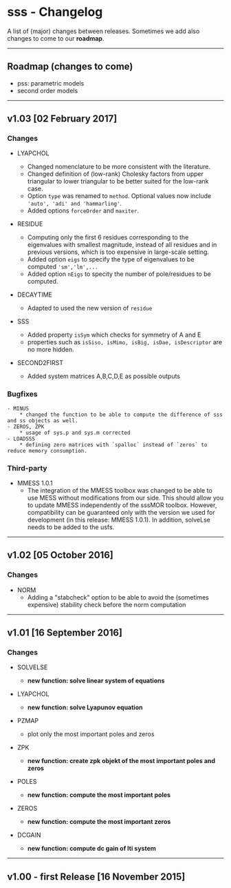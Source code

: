 sss - Changelog
================

A list of (major) changes between releases. Sometimes we add also changes to come to our **roadmap**.
***

Roadmap (changes to come)
-------------------------
- pss: parametric models
- second order models
***

v1.03 [02 February 2017]
-----------------------
### Changes
- LYAPCHOL
	* Changed nomenclature to be more consistent with the literature.
	* Changed definition of (low-rank) Cholesky factors from upper triangular to lower triangular to be better suited for the low-rank case.
	* Option `type` was renamed to `method`. Optional values now include `'auto', 'adi' and 'hammarling'`.
	* Added options `forceOrder` and `maxiter`.

-	RESIDUE
	* Computing only the first 6 residues corresponding to the eigenvalues with smallest magnitude, instead of all residues and in previous versions, which is too expensive in large-scale setting.
	* Added option `eigs` to specify the type of eigenvalues to be computed `'sm','lm',...`
	* Added option `nEigs` to specity the number of pole/residues to be computed.

- DECAYTIME
	* Adapted to used the new version of `residue`

- SSS
	* Added property `isSym` which checks for symmetry of A and E
	* properties such as `isSiso, isMimo, isBig, isDae, isDescriptor` are no more hidden.

- SECOND2FIRST
	* Added system matrices A,B,C,D,E as possible outputs

### Bugfixes
	- MINUS
		* changed the function to be able to compute the difference of sss and ss objects as well.
	- ZEROS, ZPK
		* usage of sys.p and sys.m corrected
	- LOADSSS
		* defining zero matrices with `spalloc` instead of `zeros` to reduce memory consumption.

### Third-party
- MMESS 1.0.1
	* The integration of the MMESS toolbox was changed to be able to use MESS without modifications from our side. This should allow you to update MMESS independently of the sssMOR toolbox. However, compatibility can be guaranteed only with the version we used for development (in this release: MMESS 1.0.1). In addition, solveLse needs to be added to the usfs.
***

v1.02 [05 October 2016]
-----------------------

### Changes
- NORM
	* Adding a "stabcheck" option to be able to avoid the (sometimes expensive) stability check before the norm computation
***

v1.01 [16 September 2016]
-------------------------
### Changes
- SOLVELSE
	* **new function: solve linear system of equations**

- LYAPCHOL
	* **new function: solve Lyapunov equation**

- PZMAP
	* plot only the most important poles and zeros

- ZPK
	* **new function: create zpk objekt of the most important poles and zeros**

- POLES
	* **new function: compute the most important poles**

- ZEROS
	* **new function: compute the most important zeros**

- DCGAIN
	* **new function: compute dc gain of lti system**
***

v1.00 - first Release [16 November 2015]
-----------------------------------------
